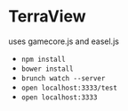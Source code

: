 TerraView
===

uses gamecore.js and easel.js

* `npm install`
* `bower install`
* `brunch watch --server`
* `open localhost:3333/test`
* `open localhost:3333`
